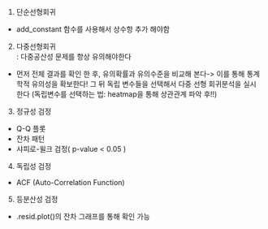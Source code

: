 1. 단순선형회귀
- add_constant 함수를 사용해서 상수항 추가 해야함
2. 다중선형회귀 <br>
: 다중공산성 문제를 항상 유의해야한다<br>
- 먼저 전체 결과를 확인 한 후, 유의확률과 유의수준을 비교해 본다-> 이를 통해 통계학적 유의성을 확보한다! 그 뒤 독립 변수들을 선택해서 다중 선형 회귀분석을 실시한다 (독립변수를 선택하는 법: heatmap을 통해 상관관계 파악 후!!)
3. 정규성 검정
- Q-Q 플롯
- 잔차 패턴
- 샤피로-윌크 검정( p-value < 0.05 )
4. 독립성 검정
- ACF (Auto-Correlation Function)
5. 등분산성 검정
- .resid.plot()의 잔차 그래프를 통해 확인 가능


```python

```
